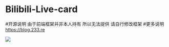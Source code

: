 # Bilibili-Live-card
#开源说明
由于前端框架并非本人持有 所以无法提供 请自行修改框架
#更多说明
https://blog.233.re

<img src="https://cdn.9yo.cc/yulan.png">
